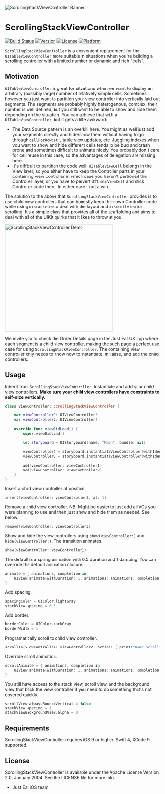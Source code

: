 ![ScrollingStackViewController Banner](./img/banner.png)

# ScrollingStackViewController

[![Build Status](https://www.bitrise.io/app/9c553b5f3803d738/status.svg?token=qaH7Lga8U2pUXGOVi617zg&branch=master)](https://www.bitrise.io/app/9c553b5f3803d738)
[![Version](https://img.shields.io/cocoapods/v/ScrollingStackViewController.svg?style=flat)](http://cocoapods.org/pods/ScrollingStackViewController)
[![License](https://img.shields.io/cocoapods/l/ScrollingStackViewController.svg?style=flat)](http://cocoapods.org/pods/ScrollingStackViewController)
[![Platform](https://img.shields.io/cocoapods/p/ScrollingStackViewController.svg?style=flat)](http://cocoapods.org/pods/ScrollingStackViewController)

```ScrollingStackViewController``` is a convenient replacement for the ```UITableViewController``` more suitable in situations when you're building a scrolling controller with a limited number or dynamic and rich "cells".

## Motivation

```UITableViewController``` is great for situations when we want to display an arbitrary (possibly large) number of relatively simple cells. Sometimes however you just want to partition your view controller into vertically laid out segments. The segments are probably highly heterogenous, complex, their number is well defined, but you still want to be able to show and hide them depending on the situation. You can achieve that with a ```UITableViewController```, but it gets a litte awkward:

- The Data Source pattern is an overkill here. You might as well just add your segments directly and hide/show them without having to go through ```cellForRow:at:```, table view updates, etc. Juggling indexes when you want to show and hide different cells tends to be bug and crash prone and sometimes difficult to animate nicely. You probably don't care for cell reuse in this case, so the advantages of delegation are missing here.
- It's difficult to partition the code well. ```UITableViewCell``` belongs in the View layer, so you either have to keep the Controller parts in your containing view controller in which case you haven't partioned the Controller layer, or you have to pervert ```UITableViewCell``` and stick Controller code there. In either case--not a win.

The solution to the above that ```ScrollingStackViewController``` provides is to use child view controllers that can honestly keep their own Controller code while using ```UIStackView``` to deal with the layout and ```UIScrollView``` for scrolling. It's a simple class that provides all of the scaffolding and aims to deal with all of the UIKit quirks that it likes to throw at you.

<p><img src="https://github.com/justeat/ScrollingStackViewController/blob/master/img/demo.gif?raw=true" alt="ScrollingStackViewController Demo" width="350"/></p>

We invite you to check the Order Details page in the Just Eat UK app where each segment is a child view controller, making the such page a perfect use case for using `ScrollingStackViewController`.
The containing view controller only needs to know how to instantiate, initialise, and add the child controllers.

## Usage

Inherit from ```ScrollingStackViewController```. Instantiate and add your child view controllers. **Make sure your child view controllers have constraints to self-size vertically.**

``` Swift
class ViewController: ScrollingStackViewController {
    
    var viewController1: UIViewController!
    var viewController2: UIViewController!
    
    override func viewDidLoad() {
        super.viewDidLoad()
        
        let storyboard = UIStoryboard(name: "Main", bundle: nil)
            
        viewController1 = storyboard.instantiateViewController(withIdentifier: "ChildController1") as! ChildController1
        viewController2 = storyboard.instantiateViewController(withIdentifier: "ChildController2") as! ChildController2
        
        add(viewController: viewController1)
        add(viewController: viewController2)            
    }
}
```

Insert a child view controller at position.

``` Swift
insert(viewController: viewController3, at: 1)
```

Remove a child view controller. NB: Might be easier to just add all VCs you were planning to use and then just show and hide them as needed. See below.

``` Swift
remove(viewController: viewController3)
```

Show and hide the view controllers using ```show(viewController:)``` and ```hide(viewController:)```. The transition animates.

``` Swift
show(viewController: viewController1)
```

The default is a spring animation with 0.5 duration and 1 damping. You can override the default animation closure.

``` Swift
animate = { animations, completion in
    UIView.animate(withDuration: 1, animations: animations, completion: completion)
}
```

Add spacing.

``` Swift
spacingColor = UIColor.lightGray
stackView.spacing = 0.5
```

Add border.

``` Swift
borderColor = UIColor.darkGray
borderWidth = 1
```

Programatically scroll to child view controller.

``` Swift
scrollTo(viewController: viewController2, action: { print("Done scrolling!") })
```

Override scroll animation.

``` Swift
scrollAnimate = { animations, completion in
    UIView.animate(withDuration: 1, animations: animations, completion: completion)
}
```

You still have access to the stack view, scroll view, and the background view that back the view controller if you need to do something that's not covered quickly.

``` Swift
scrollView.alwaysBounceVertical = false
stackView.spacing = 1
stackViewBackgroundView.alpha = 0
```

## Requirements

ScrollingStackViewController requires iOS 9 or higher. Swift 4, XCode 9 supported.

## License

ScrollingStackViewController is available under the Apache License Version 2.0, January 2004. See the LICENSE file for more info.

- Just Eat iOS team
